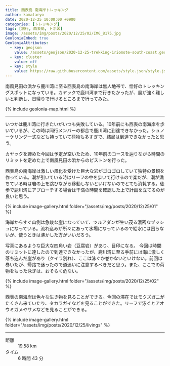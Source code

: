 ```yaml
---
title: 西表島 南海岸トレッキング
author: kamataryo
date: 2020-12-25 10:00:00 +0900
categories: [トレッキング]
tags: [旅行, 西表島, トポ図]
image: /assets/img/posts/2020/12/25/02/IMG_8175.jpg
GeoloniaEmbed: true
GeoloniaAttributes:
  - key: geojson
    value: /assets/geojson/2020-12-25-trekking-iriomote-south-coast.geojson
  - key: cluster
    value: off
  - key: style
    value: https://raw.githubusercontent.com/assets/style.json/style.json
---
```


南風見田の浜から鹿川湾に至る西表島の南海岸は無人地帯で、恰好のトレッキングスポットになっている。カヤックで鹿川湾まで行きたかったが、風が強く難しいと判断し、日帰りで行けるところまで行ってみた。

{% include geolonia-map.html %}

---

いつかは鹿川湾に行きたいがいつも失敗している。10年前にも西表の南海岸を歩いているが、この時は同行メンバーの都合で鹿川湾に到達できなかった。シュノーケリング一式なども持っていて荷物も多すぎで、結局は到達できなかったと思う。

カヤックを諦めた今回は予定が空いたため、10年前のコースを辿りながら時間のリミットを定めた上で南風見田の浜からのピストンを行った。

西表島の南海岸は激しい風化を受けた巨大な岩がゴロゴロしていて独特の景観を作っている。潮が引いている時はリーフの中を歩いて行けるので楽だが、潮が満ちている時は岩の上を跳びながら移動しないといけないのでとても消耗する。徒歩で鹿川湾にアプローチする場合は干満の時間を確認した上で計画を立てるのが良いと思う。

{% include image-gallery.html folder="/assets/img/posts/2020/12/25/01" %}

海岸からすぐ山側は急峻な崖になっていて、ツルアダンが生い茂る濃密なブッシュになっている。流れ込みが所々にあって水場になっているので給水には困らないが、使うときは沸かした方がいいだろう。

写真にあるような巨大な四角い岩（豆腐岩）があり、目印になる。
今回は時間のリミットに達したので到達できなかったが、鹿川湾に至る手前には海に激しく落ち込んだ崖があり（クイラ別れ）、ここは泳ぐか巻かないといけない。前回は巻いたが、帰路で迷ったので道迷いに注意するべきだと思う。また、ここでの荷物をもった泳ぎは、おそらく危ない。

{% include image-gallery.html folder="/assets/img/posts/2020/12/25/02" %}

西表の南海岸は色々な生き物を見ることができる。今回の滞在ではモクズガニがたくさん来ていたり、タカラガイなどを見ることができた。リーフで泳ぐとアオウミガメやサメなどを見ることができる。

{% include image-gallery.html folder="/assets/img/posts/2020/12/25/livings" %}

---

<dl>
<dt>距離</dt><dd>19.58 km</dd>
<dt>タイム</dt><dd>6 時間 43 分</dd>
</dl>
